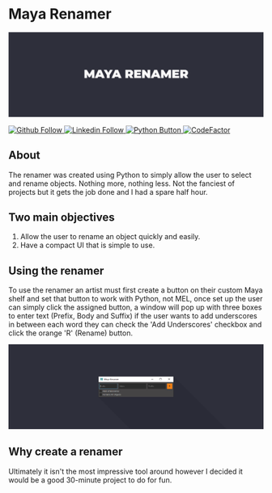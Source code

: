 # Maya Renamer

![Readme banner image](./static/renamer-banner.png)

<a href="https://github.com/KieronJenkins" target="_blank"><img src="https://img.shields.io/badge/GitHub-100000?style=for-the-badge&logo=github&logoColor=white" alt="Github Follow">
<a href="https://uk.linkedin.com/in/kieronjenkins" target="_blank"><img src="https://img.shields.io/badge/LinkedIn-0077B5?style=for-the-badge&logo=linkedin&logoColor=white" alt="Linkedin Follow">
<a href="https://www.python.org/" target="_blank"><img src="https://img.shields.io/badge/Python-3776AB?style=for-the-badge&logo=python&logoColor=white" alt="Python Button">
[![CodeFactor](https://www.codefactor.io/repository/github/kieronjenkins/mayameshrenamer/badge)](https://www.codefactor.io/repository/github/kieronjenkins/mayameshrenamer)

## About
The renamer was created using Python to simply allow the user to select and rename objects. Nothing more, nothing less. 
Not the fanciest of projects but it gets the job done and I had a spare half hour.

## Two main objectives
1. Allow the user to rename an object quickly and easily.
2. Have a compact UI that is simple to use.

## Using the renamer
To use the renamer an artist must first create a button on their custom Maya shelf and set that button to work with Python, not MEL, once set up the user can simply click the assigned button, a window will pop up with three boxes to enter text (Prefix, Body and Suffix) if the user wants to add underscores in between each word they can check the 'Add Underscores' checkbox and click the orange 'R' (Rename) button. 
  
![Readme banner image](./static/renamer-pic-banner.png)

## Why create a renamer
Ultimately it isn't the most impressive tool around however I decided it would be a good 30-minute project to do for fun.


